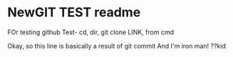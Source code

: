 # NewGIT TEST readme
FOr testing github
Test- cd, dir, git clone LINK, from cmd

Okay, so this line is basically a result of git commit
And I'm iron man!
??kid
